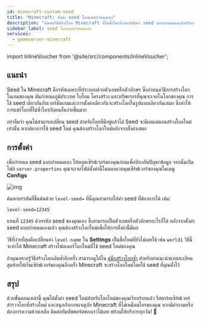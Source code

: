 ```yaml
---
id: minecraft-custom-seed
title: "Minecraft: ตั้งค่า seed โลกแบบกำหนดเอง"
description: "ค้นพบวิธีสร้างโลก Minecraft ที่ไม่ซ้ำใครด้วยการตั้งค่า seed แบบกำหนดเองสำหรับการผจญภัยและการสร้างโลกใหม่ → เรียนรู้เพิ่มเติมตอนนี้"
sidebar_label: seed โลกแบบกำหนดเอง
services:
  - gameserver-minecraft
---
```


import InlineVoucher from '@site/src/components/InlineVoucher';

## แนะนำ

Seed ใน Minecraft คือรหัสเฉพาะที่ประกอบด้วยตัวเลขหรือตัวอักษร ซึ่งกำหนดวิธีการสร้างโลกในเกมของคุณ มันกำหนดภูมิประเทศ ไบโอม โครงสร้าง และทรัพยากรที่คุณจะเจอในโลกของคุณ การใช้ seed เดียวกันกับเวอร์ชันเกมและการตั้งค่าเดียวกันจะสร้างโลกในรูปแบบเดียวกันเสมอ ซึ่งทำให้การแชร์โลกที่ไม่ซ้ำใครกับคนอื่นง่ายขึ้นมาก

อย่าลืมว่า คุณไม่สามารถเปลี่ยน seed สำหรับโลกที่มีอยู่แล้วได้ Seed จะมีผลแค่ตอนสร้างโลกใหม่เท่านั้น หากต้องการใช้ seed ใหม่ คุณต้องสร้างโลกใหม่หลังจากตั้งค่าเสมอ

<InlineVoucher />

## การตั้งค่า

เพื่อกำหนด seed แบบกำหนดเอง ให้หยุดเซิร์ฟเวอร์ของคุณก่อนเพื่อป้องกันปัญหาข้อมูล จากนั้นเปิดไฟล์ `server.properties` คุณจะเจอไฟล์ตั้งค่านี้ในแผงควบคุมเซิร์ฟเวอร์ของคุณในเมนู **Configs**

![img](https://screensaver01.zap-hosting.com/index.php/s/XBKN9r3CAweP9RG/download)

ค้นหาบรรทัดที่ขึ้นต้นด้วย `level-seed=` ที่นี่คุณสามารถใส่ค่า seed ที่ต้องการได้ เช่น:

```
level-seed=12345
```

แทนที่ `12345` ด้วยรหัส seed ของคุณเอง ซึ่งสามารถเป็นตัวเลขหรือตัวอักษรอะไรก็ได้ หลังจากตั้งค่า seed แบบกำหนดเองแล้ว คุณต้องสร้างโลกใหม่เพื่อให้การตั้งค่านี้มีผล

วิธีที่ง่ายที่สุดคือเปลี่ยนค่า `level-name` ใน **Settings** เป็นชื่อใหม่ที่ยังไม่เคยใช้ เช่น `world1` วิธีนี้จะทำให้ Minecraft สร้างโฟลเดอร์โลกใหม่ที่ใช้ seed ใหม่ของคุณ

ถ้าคุณอยากรู้วิธีสร้างโลกเดิมซ้ำอีกครั้ง สามารถดูได้ใน [คู่มือสร้างโลกซ้ำ](minecraft-worlds.md) สำหรับคำแนะนำแบบละเอียด สุดท้ายให้เริ่มเซิร์ฟเวอร์ของคุณอีกครั้ง Minecraft จะสร้างโลกใหม่โดยใช้ seed ที่คุณตั้งไว้

## สรุป

ด้วยขั้นตอนเหล่านี้ คุณได้ตั้งค่า seed ใหม่สำหรับโลกใหม่ของคุณเรียบร้อยแล้ว รีสตาร์ทเซิร์ฟเวอร์ สำรวจโลกที่สร้างใหม่ และสนุกกับการผจญภัย Minecraft ที่ไม่เหมือนใครของคุณ หากมีคำถามหรือต้องการความช่วยเหลือ ติดต่อทีมซัพพอร์ตของเราได้เลย พร้อมให้บริการทุกวัน! 🙂

<InlineVoucher />